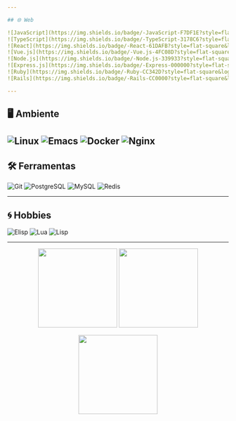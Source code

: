 ```yaml
---

## 🌐 Web

![JavaScript](https://img.shields.io/badge/-JavaScript-F7DF1E?style=flat-square&logo=javascript&logoColor=black)
![TypeScript](https://img.shields.io/badge/-TypeScript-3178C6?style=flat-square&logo=typescript&logoColor=white)
![React](https://img.shields.io/badge/-React-61DAFB?style=flat-square&logo=react&logoColor=black)
![Vue.js](https://img.shields.io/badge/-Vue.js-4FC08D?style=flat-square&logo=vuedotjs&logoColor=white)
![Node.js](https://img.shields.io/badge/-Node.js-339933?style=flat-square&logo=node.js&logoColor=white)
![Express.js](https://img.shields.io/badge/-Express-000000?style=flat-square&logo=express&logoColor=white)
![Ruby](https://img.shields.io/badge/-Ruby-CC342D?style=flat-square&logo=ruby&logoColor=white)
![Rails](https://img.shields.io/badge/-Rails-CC0000?style=flat-square&logo=rubyonrails&logoColor=white)

---
```


## 🖥️ Ambiente

![Linux](https://img.shields.io/badge/-Linux-FCC624?style=flat-square&logo=linux&logoColor=black)
![Emacs](https://img.shields.io/badge/-Emacs-808080?style=flat-square&logo=gnuemacs&logoColor=white)
![Docker](https://img.shields.io/badge/-Docker-2496ED?style=flat-square&logo=docker&logoColor=white)
![Nginx](https://img.shields.io/badge/-Nginx-009639?style=flat-square&logo=nginx&logoColor=white)
---

## 🛠️ Ferramentas

![Git](https://img.shields.io/badge/-Git-F05032?style=flat-square&logo=git&logoColor=white)
![PostgreSQL](https://img.shields.io/badge/-PostgreSQL-336791?style=flat-square&logo=postgresql&logoColor=white)
![MySQL](https://img.shields.io/badge/-MySQL-4479A1?style=flat-square&logo=mysql&logoColor=white)
![Redis](https://img.shields.io/badge/-Redis-DC382D?style=flat-square&logo=redis&logoColor=white)

---

## 🌀 Hobbies

![Elisp](https://img.shields.io/badge/-.emacs-808080?style=flat-square&logo=gnuemacs&logoColor=white)
![Lua](https://img.shields.io/badge/-Lua-000000?style=flat-square&logo=lua&logoColor=white)
![Lisp](https://img.shields.io/badge/-Lisp-purple?style=flat-square&logo=lisp&logoColor=white)

---
<!-- GitHub Stats -->
<p align="center">
  <img height="180em" src="https://github-readme-stats.vercel.app/api?username=csrand&show_icons=true&theme=radical&count_private=true&include_all_commits=true" />
  <img height="180em" src="https://github-readme-stats.vercel.app/api/top-langs/?username=csrand&layout=compact&theme=radical&langs_count=8" />
</p>

<!-- Streak Stats -->
<p align="center">
  <img height="180em" src="https://github-readme-streak-stats.herokuapp.com/?user=csrand&theme=radical" />
